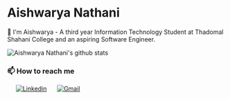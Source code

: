 # Aishwarya Nathani

👋 I'm Aishwarya - A third year Information Technology Student at Thadomal Shahani College
and an aspiring Software Engineer.

![Aishwarya Nathani's github stats](https://github-readme-stats.vercel.app/api?username=aishux&show_icons=true&count_private=true&hide=stars,issues)

###  📫 How to reach me 

&nbsp;&nbsp;&nbsp;&nbsp;
[![Linkedin](https://img.shields.io/badge/linkedin-%230077B5.svg?&style=for-the-badge&logo=linkedin&logoColor=white)](https://www.linkedin.com/in/aishwarya-nathani/) &nbsp;&nbsp;&nbsp;&nbsp;
[![Gmail](https://img.shields.io/badge/gmail-D14836?&style=for-the-badge&logo=gmail&logoColor=white)](mailto:aishux07@gmail.com)

